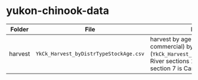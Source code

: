 # yukon-chinook-data

| Folder | File | Description |
| ------- | -------- | ---------------------------------------------------- |
| harvest | `YkCk_Harvest_byDistrTypeStockAge.csv` | harvest by age and fate (subsistence and commercial) by river section over time (`YkCk_Harvest_byDistrTypeStockAge.csv`). River sections 1-5 are in Alaska and section 7 is Canadian mainstem. |

